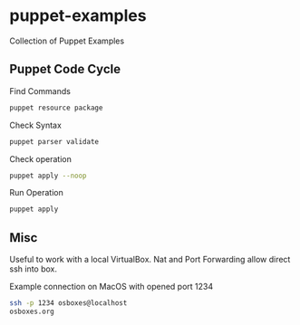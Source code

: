 # puppet-examples
Collection of Puppet Examples

## Puppet Code Cycle

Find Commands
```bash
puppet resource package
```

Check Syntax
```bash
puppet parser validate
```

Check operation
```bash
puppet apply --noop
```

Run Operation
```bash
puppet apply
```

## Misc

Useful to work with a local VirtualBox. Nat and Port Forwarding allow direct ssh into box. 

Example connection on MacOS with opened port 1234
```bash
ssh -p 1234 osboxes@localhost
osboxes.org
```